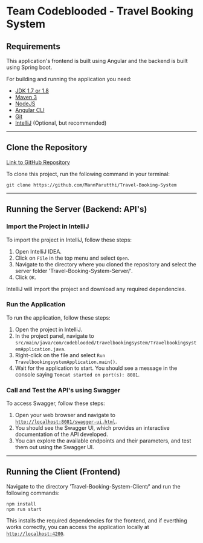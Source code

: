 # Team Codeblooded - Travel Booking System


## Requirements

This application's frontend is built using Angular and the backend is built using Spring boot.

For building and running the application you need:

- [JDK 1.7 or 1.8](http://www.oracle.com/technetwork/java/javase/downloads/jdk8-downloads-2133151.html)
- [Maven 3](https://maven.apache.org)
- [NodeJS](https://nodejs.org/en/download/)
- [Angular CLI](https://cli.angular.io/)
- [Git](https://git-scm.com)
- [IntelliJ](https://www.jetbrains.com/idea) (Optional, but recommended)


<hr/>


## Clone the Repository

[Link to GitHub Repository](https://github.com/MannParutthi/Travel-Booking-System)

To clone this project, run the following command in your terminal:

```
git clone https://github.com/MannParutthi/Travel-Booking-System
```

<hr/>


## Running the Server (Backend: API's)

### Import the Project in IntelliJ

To import the project in IntelliJ, follow these steps:

1. Open IntelliJ IDEA.
2. Click on `File` in the top menu and select `Open`.
3. Navigate to the directory where you cloned the repository and select the server folder 'Travel-Booking-System-Server/'.
4. Click `OK`.

IntelliJ will import the project and download any required dependencies.

### Run the Application

To run the application, follow these steps:

1. Open the project in IntelliJ.
2. In the project panel, navigate to `src/main/java/com/codeblooded/travelbookingsystem/TravelbookingsystemApplication.java`.
3. Right-click on the file and select `Run TravelbookingsystemApplication.main()`.
4. Wait for the application to start. You should see a message in the console saying `Tomcat started on port(s): 8081`.


### Call and Test the API's using Swagger

To access Swagger, follow these steps:

1. Open your web browser and navigate to [`http://localhost:8081/swagger-ui.html`](http://localhost:8081/swagger-ui.html).
2. You should see the Swagger UI, which provides an interactive documentation of the API developed.
3. You can explore the available endpoints and their parameters, and test them out using the Swagger UI.

<hr/>


## Running the Client (Frontend)

Navigate to the directory 'Travel-Booking-System-Client/' and run the following commands:

```
npm install
npm run start
```

This installs the required dependencies for the frontend, and if everthing works correctly, you can access the application locally at [`http://localhost:4200`](http://localhost:4200).
